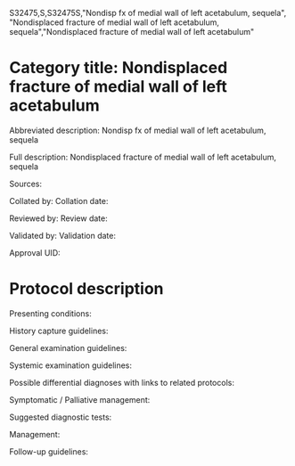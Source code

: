 S32475,S,S32475S,"Nondisp fx of medial wall of left acetabulum, sequela", "Nondisplaced fracture of medial wall of left acetabulum, sequela","Nondisplaced fracture of medial wall of left acetabulum"
# Category title: Nondisplaced fracture of medial wall of left acetabulum

Abbreviated description: Nondisp fx of medial wall of left acetabulum, sequela

Full description: Nondisplaced fracture of medial wall of left acetabulum, sequela

Sources:

Collated by:
Collation date:

Reviewed by:
Review date:

Validated by:
Validation date:

Approval UID:

# Protocol description

Presenting conditions:

History capture guidelines:

General examination guidelines:

Systemic examination guidelines:

Possible differential diagnoses with links to related protocols:

Symptomatic / Palliative management:

Suggested diagnostic tests:

Management:

Follow-up guidelines:
